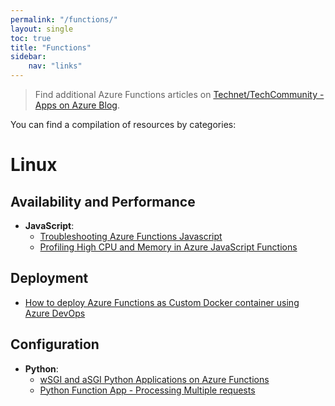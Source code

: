 ```yaml
---
permalink: "/functions/"
layout: single
toc: true
title: "Functions"
sidebar: 
    nav: "links"
---
```


> Find additional Azure Functions articles on [Technet/TechCommunity - Apps on Azure Blog](https://techcommunity.microsoft.com/t5/apps-on-azure-blog/bg-p/AppsonAzureBlog/label-name/Azure%20Functions).

You can find a compilation of resources by categories:

# Linux
## Availability and Performance
- **JavaScript**:
    - [Troubleshooting Azure Functions Javascript](https://azureossd.github.io/2023/03/13/troubleshooting-javascript-functions-javascript/index.html)
    - [Profiling High CPU and Memory in Azure JavaScript Functions](https://azureossd.github.io/2021/12/14/Profiling-High-CPU-and-Memory-in-Azure-JavaScript-Functions/index.html)

## Deployment
- [How to deploy Azure Functions as Custom Docker container using Azure DevOps](https://azureossd.github.io/2023/03/20/how-to-deploy-azure-functions-as-custom-container-using-azure-devops/index.html)

## Configuration
- **Python**:
    - [wSGI and aSGI Python Applications on Azure Functions](https://azureossd.github.io/2022/06/20/wSGI-and-aSGI-Python-Applications-on-Azure-Functions/index.html)
    - [Python Function App - Processing Multiple requests](https://azureossd.github.io/2021/03/11/Python-Function-App-Processing-Multiple-Requests/index.html)